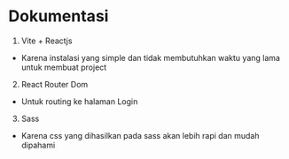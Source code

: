 # Dokumentasi

1. Vite + Reactjs
- Karena instalasi yang simple dan tidak membutuhkan waktu yang lama untuk membuat project

2. React Router Dom
- Untuk routing ke halaman Login

3. Sass
- Karena css yang dihasilkan pada sass akan lebih rapi dan mudah dipahami
